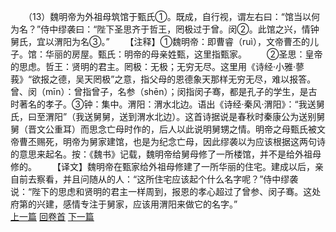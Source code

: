 　　（13）魏明帝为外祖母筑馆于甄氏①。既成，自行视，谓左右曰：“馆当以何为名？”侍中缪袭曰：“陛下圣思齐于哲王，罔极过于曾。闵②。此馆之兴，情钟舅氏，宜以渭阳为名③。”
　　【注释】①魏明帝：即曹睿（ruì），文帝曹丕的儿子。馆：华丽的房屋。甄氏：明帝的母亲姓甄，这里指甄家。
　　②圣思：皇帝的思虑。哲王：贤明的君主。罔极：无极；无穷无尽。这里用《诗经·小雅·蓼莪》“欲报之德，吴天罔极”之意，指父母的恩德象天那样无穷无尽，难以报答。曾、闵（mīn）：曾指曾子，名参（shēn）；闵指闵子骞，都是孔子的学生，是古时著名的孝子。③钟：集中。渭阳：渭水北边。语出《诗经·秦风·渭阳》：“我送舅氏，曰至渭阳”（我送舅舅，送到渭水北边）。这首诗据说是春秋时秦康公为送别舅舅（晋文公重耳）而思念亡母时作的，后人以此说明舅甥之情。明帝之母甄氏被文帝曹丕赐死，明帝为舅家建馆，也是为纪念亡母，因此缪袭以为应该根据这两句诗的意思来起名。按：《魏书》记载，魏明帝给舅母修了一所楼馆，并不是给外祖母修的。
　　【译文】魏明帝在甄家给外祖母修建了一所华丽的住宅。建成以后，亲自前去察看，并且问随从的人：“这所住宅应该起个什么名字呢？”侍中缪袭说：“陛下的思虑和贤明的君主一样周到，报恩的孝心超过了曾参、闵子骞。这处府第的兴建，感情专注于舅家，应该用渭阳来做它的名字。”
<br>[上一篇](02_012) [回卷首](02_000) [下一篇](02_014)
